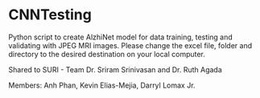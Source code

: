 # CNNTesting
Python script to create AlzhiNet model for data training, testing and validating with JPEG MRI images.
Please change the excel file, folder and directory to the desired destination on your local computer.

Shared to SURI - Team Dr. Sriram Srinivasan and Dr. Ruth Agada

Members: Anh Phan, Kevin Elias-Mejia, Darryl Lomax Jr.
